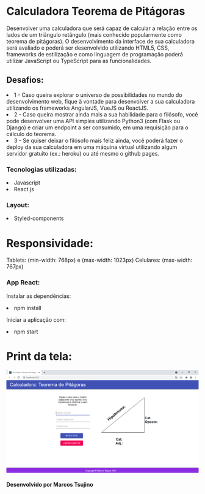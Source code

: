 # Calculadora Teorema de Pitágoras

Desenvolver uma calculadora que será capaz de calcular a relação entre os
lados de um triângulo retângulo (mais conhecido popularmente como teorema de pitágoras).
O desenvolvimento da interface de sua calculadora será avaliado e poderá ser
desenvolvido utilizando HTML5, CSS, frameworks de estilização e como linguagem de
programação poderá utilizar JavaScript ou TypeScript para as funcionalidades.

## Desafios:

<li>1 - Caso queira explorar o universo de possibilidades no mundo do desenvolvimento web, fique
à vontade para desenvolver a sua calculadora utilizando os frameworks AngularJS, VueJS ou
ReactJS.
<li>2 - Caso queira mostrar ainda mais a sua habilidade para o filósofo, você pode desenvolver
uma API simples utilizando Python3 (com Flask ou Django) e criar um endpoint a ser
consumido, em uma requisição para o cálculo do teorema.
<li>3 - Se quiser deixar o filósofo mais feliz ainda, você poderá fazer o deploy da sua calculadora
em uma máquina virtual utilizando algum servidor gratuito (ex.: heroku) ou até mesmo o github
pages.

### Tecnologias utilizadas:

<li>Javascript
<li>React.js

### Layout:

<li>Styled-components

# Responsividade: 
Tablets: (min-width: 768px) e (max-width: 1023px)
Celulares: (max-width: 767px)
### App React:

Instalar as dependências:
<li>npm install

Iniciar a aplicação com:
<li>npm start

# Print da tela:
<img src="https://github.com/MarcosTsujino/CalculadoraTeoremaDePitagoras/blob/main/print-tela-calculadora.png">

<h4>Desenvolvido por Marcos Tsujino</h4>

